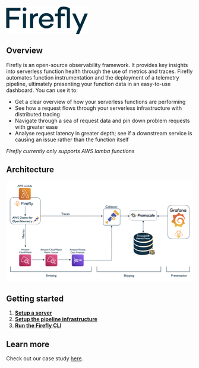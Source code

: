 <a href="https://try-firefly.github.io"><img width="220" alt="firefly-text" src="https://github.com/try-firefly/.github/blob/main/profile/assets/firefly-text.png"></a>

## Overview

Firefly is an open-source observability framework. It provides key insights into serverless function health through the use of metrics and traces. Firefly automates function instrumentation and the deployment of a telemetry pipeline, ultimately presenting your function data in an easy-to-use dashboard. You can use it to:

* Get a clear overview of how your serverless functions are performing
* See how a request flows through your serverless infrastructure with distributed tracing
* Navigate through a sea of request data and pin down problem requests with greater ease
* Analyse request latency in greater depth; see if a downstream service is causing an issue rather than the function itself

*Firefly currently only supports AWS lamba functions*

## Architecture

<a href="https://try-firefly.github.io"><img alt="firefly-architecture" src="https://github.com/try-firefly/.github/blob/main/profile/assets/firefly-architecture.png"></a>

## Getting started

1. [**Setup a server**](https://github.com/try-firefly/firefly-pipeline)
2. [**Setup the pipeline infrastructure**](https://github.com/try-firefly/firefly-pipeline)
3. [**Run the Firefly CLI**](https://github.com/try-firefly/firefly-cli)

## Learn more

Check out our case study [here](https://try-firefly.github.io).
